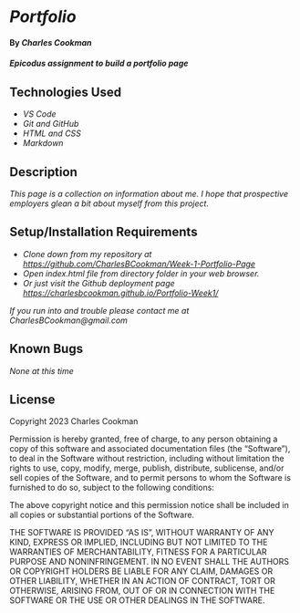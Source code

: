 # _Portfolio_

#### By _**Charles Cookman**_

#### _Epicodus assignment to build a portfolio page_

## Technologies Used

* _VS Code_
* _Git and GitHub_
* _HTML and CSS_
* _Markdown_

## Description

_This page is a collection on information about me. I hope that prospective employers glean a bit about myself from this project._

## Setup/Installation Requirements

* _Clone down from my repository at https://github.com/CharlesBCookman/Week-1-Portfolio-Page_
* _Open index.html file from directory folder in your web browser._
* _Or just visit the Github deployment page https://charlesbcookman.github.io/Portfolio-Week1/_

_If you run into and trouble please contact me at CharlesBCookman@gmail.com_

## Known Bugs
_None at this time_


## License

Copyright 2023 Charles Cookman

Permission is hereby granted, free of charge, to any person obtaining a copy of this software and associated documentation files (the “Software”), to deal in the Software without restriction, including without limitation the rights to use, copy, modify, merge, publish, distribute, sublicense, and/or sell copies of the Software, and to permit persons to whom the Software is furnished to do so, subject to the following conditions:

The above copyright notice and this permission notice shall be included in all copies or substantial portions of the Software.

THE SOFTWARE IS PROVIDED “AS IS”, WITHOUT WARRANTY OF ANY KIND, EXPRESS OR IMPLIED, INCLUDING BUT NOT LIMITED TO THE WARRANTIES OF MERCHANTABILITY, FITNESS FOR A PARTICULAR PURPOSE AND NONINFRINGEMENT. IN NO EVENT SHALL THE AUTHORS OR COPYRIGHT HOLDERS BE LIABLE FOR ANY CLAIM, DAMAGES OR OTHER LIABILITY, WHETHER IN AN ACTION OF CONTRACT, TORT OR OTHERWISE, ARISING FROM, OUT OF OR IN CONNECTION WITH THE SOFTWARE OR THE USE OR OTHER DEALINGS IN THE SOFTWARE.